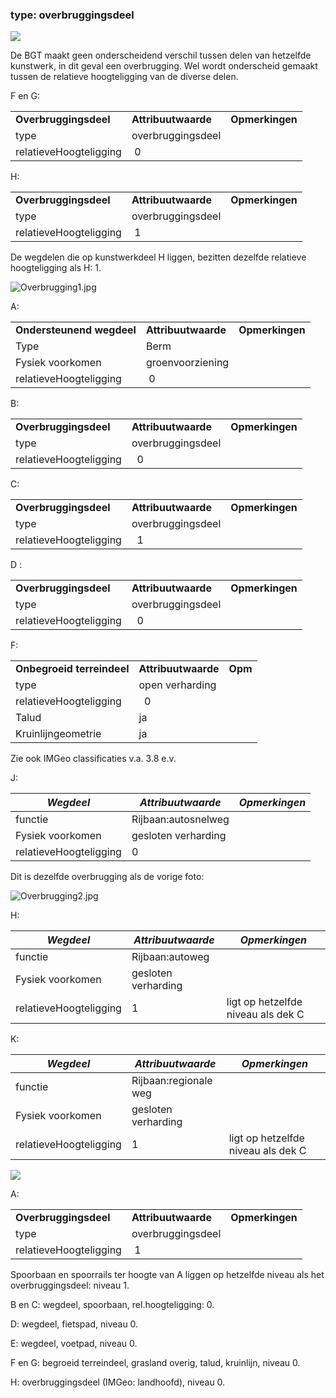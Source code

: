 ### type: overbruggingsdeel

![](md/media/3befaa0bdfdcb149306e3d392ed0c674e576f131.jpg)

De BGT maakt geen onderscheidend verschil tussen delen van hetzelfde kunstwerk, in dit geval een overbrugging. Wel wordt onderscheid gemaakt tussen de relatieve hoogteligging van de diverse delen.

F en G:

|                        |                     |                 |
|------------------------|---------------------|-----------------|
| **Overbruggingsdeel**  | **Attribuutwaarde** | **Opmerkingen** |
| type                   | overbruggingsdeel   |                 |
| relatieveHoogteligging |  0                  |                 |

H:

|                        |                     |                 |
|------------------------|---------------------|-----------------|
| **Overbruggingsdeel**  | **Attribuutwaarde** | **Opmerkingen** |
| type                   | overbruggingsdeel   |                 |
| relatieveHoogteligging |  1                  |                 |

De wegdelen die op kunstwerkdeel H liggen, bezitten dezelfde relatieve hoogteligging als H: 1.

![Overbrugging1.jpg](md/media/557d1e3d4b9cf29333b4327162bd938f2ae8ee4b.jpg)

A:

|                           |                     |                 |
|---------------------------|---------------------|-----------------|
| **Ondersteunend wegdeel** | **Attribuutwaarde** | **Opmerkingen** |
| Type                      | Berm                |                 |
| Fysiek voorkomen          | groenvoorziening    |                 |
| relatieveHoogteligging    |  0                  |                 |

B:

|                        |                     |                 |
|------------------------|---------------------|-----------------|
| **Overbruggingsdeel**  | **Attribuutwaarde** | **Opmerkingen** |
| type                   | overbruggingsdeel   |                 |
| relatieveHoogteligging |   0                 |                 |

C:

|                        |                     |                 |
|------------------------|---------------------|-----------------|
| **Overbruggingsdeel**  | **Attribuutwaarde** | **Opmerkingen** |
| type                   | overbruggingsdeel   |                 |
| relatieveHoogteligging |   1                 |                 |

D :

|                        |                     |                 |
|------------------------|---------------------|-----------------|
| **Overbruggingsdeel**  | **Attribuutwaarde** | **Opmerkingen** |
| type                   | overbruggingsdeel   |                 |
| relatieveHoogteligging |   0                 |                 |

F:

|                            |                     |         |
|----------------------------|---------------------|---------|
| **Onbegroeid terreindeel** | **Attribuutwaarde** | **Opm** |
| type                       | open verharding     |         |
| relatieveHoogteligging     |   0                 |         |
| Talud                      | ja                  |         |
| Kruinlijngeometrie         | ja                  |         |

Zie ook IMGeo classificaties v.a. 3.8 e.v.

J:

| ***Wegdeel***          | ***Attribuutwaarde*** | ***Opmerkingen*** |
|------------------------|-----------------------|-------------------|
| functie                | Rijbaan:autosnelweg   |                   |
| Fysiek voorkomen       | gesloten verharding   |                   |
| relatieveHoogteligging | 0                     |                   |

Dit is dezelfde overbrugging als de vorige foto:

![Overbrugging2.jpg](md/media/4e1c9c7eade99ba561e38db021865dbebadbbe06.jpg)

H:

| ***Wegdeel***          | ***Attribuutwaarde*** | ***Opmerkingen***                  |
|------------------------|-----------------------|------------------------------------|
| functie                | Rijbaan:autoweg       |                                    |
| Fysiek voorkomen       | gesloten verharding   |                                    |
| relatieveHoogteligging | 1                     | ligt op hetzelfde niveau als dek C |

K:

| ***Wegdeel***          | ***Attribuutwaarde*** | ***Opmerkingen***                  |
|------------------------|-----------------------|------------------------------------|
| functie                | Rijbaan:regionale weg |                                    |
| Fysiek voorkomen       | gesloten verharding   |                                    |
| relatieveHoogteligging | 1                     | ligt op hetzelfde niveau als dek C |

![](md/media/6fc8bdd27914f2b86ade49ad186afaae041bc14a.jpg)

A:

|                        |                     |                 |
|------------------------|---------------------|-----------------|
| **Overbruggingsdeel**  | **Attribuutwaarde** | **Opmerkingen** |
| type                   | overbruggingsdeel   |                 |
| relatieveHoogteligging |  1                  |                 |

Spoorbaan en spoorrails ter hoogte van A liggen op hetzelfde niveau als het overbruggingsdeel: niveau 1.

B en C: wegdeel, spoorbaan, rel.hoogteligging: 0.

D: wegdeel, fietspad, niveau 0.

E: wegdeel, voetpad, niveau 0.

F en G: begroeid terreindeel, grasland overig, talud, kruinlijn, niveau 0.

H: overbruggingsdeel (IMGeo: landhoofd), niveau 0.

